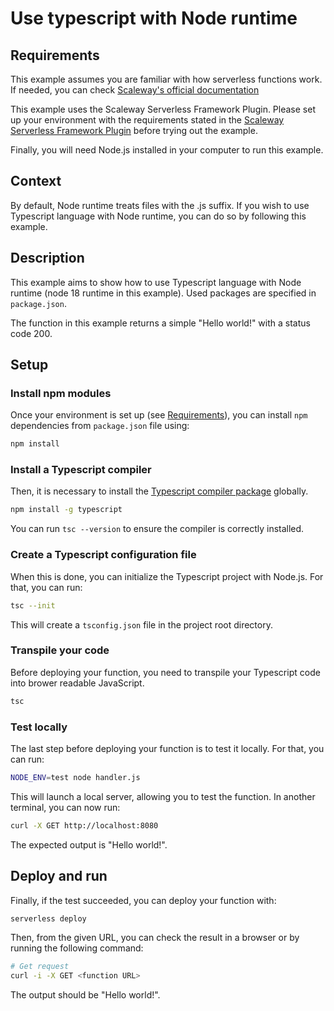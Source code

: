 # Use typescript with Node runtime

## Requirements

This example assumes you are familiar with how serverless functions work. If needed, you can check [Scaleway's official documentation](https://www.scaleway.com/en/docs/serverless/functions/quickstart/)

This example uses the Scaleway Serverless Framework Plugin. Please set up your environment with the requirements stated in the [Scaleway Serverless Framework Plugin](https://github.com/scaleway/serverless-scaleway-functions) before trying out the example.

Finally, you will need Node.js installed in your computer to run this example.

## Context

By default, Node runtime treats files with the .js suffix. If you wish to use Typescript language with Node runtime, you can do so by following this example.

## Description

This example aims to show how to use Typescript language with Node runtime (node 18 runtime in this example). Used packages are specified in `package.json`.

The function in this example returns a simple "Hello world!" with a status code 200.

## Setup

### Install npm modules

Once your environment is set up (see [Requirements](#requirements)), you can install `npm` dependencies from `package.json` file using:

```sh
npm install
```

### Install a Typescript compiler

Then, it is necessary to install the [Typescript compiler package](https://www.npmjs.com/package/typescript) globally.

```sh
npm install -g typescript
```

You can run `tsc --version` to ensure the compiler is correctly installed.

### Create a Typescript configuration file

When this is done, you can initialize the Typescript project with Node.js. For that, you can run:

```sh
tsc --init
```

This will create a `tsconfig.json` file in the project root directory.

### Transpile your code

Before deploying your function, you need to transpile your Typescript code into brower readable JavaScript.

```sh
tsc
```

### Test locally

The last step before deploying your function is to test it locally. For that, you can run:

```sh
NODE_ENV=test node handler.js
```

This will launch a local server, allowing you to test the function. In another terminal, you can now run:

```sh
curl -X GET http://localhost:8080
```

The expected output is "Hello world!".

## Deploy and run

Finally, if the test succeeded, you can deploy your function with:

```sh
serverless deploy
```

Then, from the given URL, you can check the result in a browser or by running the following command:

```sh
# Get request
curl -i -X GET <function URL>
```

The output should be "Hello world!".
